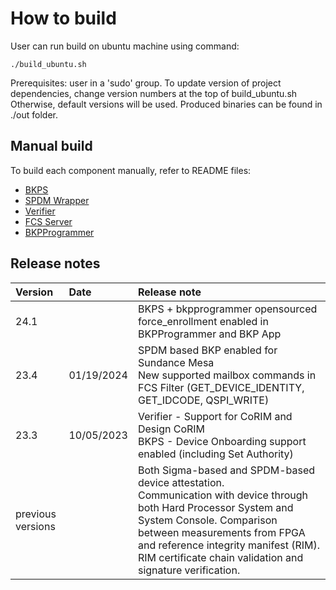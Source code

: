 # How to build

User can run build on ubuntu machine using command:

`./build_ubuntu.sh`

Prerequisites: user in a 'sudo' group.
To update version of project dependencies, change version numbers at the top of build_ubuntu.sh
Otherwise, default versions will be used.
Produced binaries can be found in ./out folder.

## Manual build

To build each component manually, refer to README files:
- [BKPS](./bkps/README.md)
- [SPDM Wrapper](./spdm_wrapper/README.md)
- [Verifier](./Verifier/README.md)
- [FCS Server](./FCS/README.md)
- [BKPProgrammer](./bkpprogrammer/README.md)

## Release notes

| Version           | Date       | Release note                                                                                                                                                                                                                                                                             |
|:------------------|:-----------|:-----------------------------------------------------------------------------------------------------------------------------------------------------------------------------------------------------------------------------------------------------------------------------------------|
| 24.1              |            | BKPS + bkpprogrammer opensourced <br/> force_enrollment enabled in BKPProgrammer and BKP App                                                                                                                                                                                             |
| 23.4              | 01/19/2024 | SPDM based BKP enabled for Sundance Mesa <br/> New supported mailbox commands in FCS Filter (GET_DEVICE_IDENTITY, GET_IDCODE, QSPI_WRITE)                                                                                                                                                |
| 23.3              | 10/05/2023 | Verifier - Support for CoRIM and Design CoRIM <br/> BKPS - Device Onboarding support enabled (including Set Authority)                                                                                                                                                                   |
| previous versions |            | Both Sigma-based and SPDM-based device attestation. <br/>Communication with device through both Hard Processor System and System Console. Comparison between measurements from FPGA and reference integrity manifest (RIM). RIM certificate chain validation and signature verification. |


